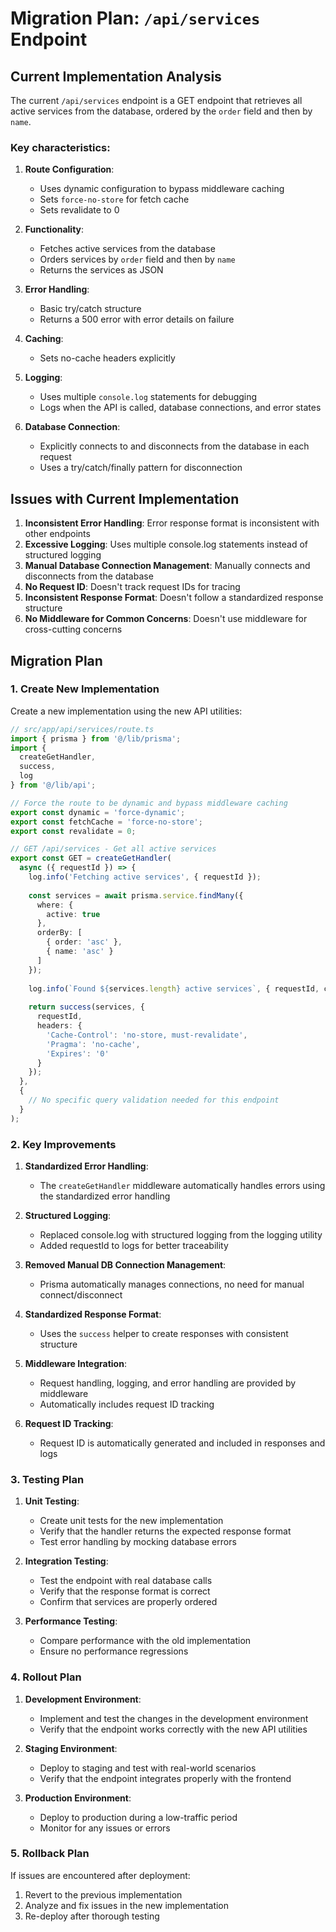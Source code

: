 # Migration Plan: `/api/services` Endpoint

## Current Implementation Analysis

The current `/api/services` endpoint is a GET endpoint that retrieves all active services from the database, ordered by the `order` field and then by `name`.

### Key characteristics:

1. **Route Configuration**:
   - Uses dynamic configuration to bypass middleware caching
   - Sets `force-no-store` for fetch cache
   - Sets revalidate to 0

2. **Functionality**:
   - Fetches active services from the database
   - Orders services by `order` field and then by `name`
   - Returns the services as JSON

3. **Error Handling**:
   - Basic try/catch structure
   - Returns a 500 error with error details on failure

4. **Caching**:
   - Sets no-cache headers explicitly

5. **Logging**:
   - Uses multiple `console.log` statements for debugging
   - Logs when the API is called, database connections, and error states

6. **Database Connection**:
   - Explicitly connects to and disconnects from the database in each request
   - Uses a try/catch/finally pattern for disconnection

## Issues with Current Implementation

1. **Inconsistent Error Handling**: Error response format is inconsistent with other endpoints
2. **Excessive Logging**: Uses multiple console.log statements instead of structured logging
3. **Manual Database Connection Management**: Manually connects and disconnects from the database
4. **No Request ID**: Doesn't track request IDs for tracing
5. **Inconsistent Response Format**: Doesn't follow a standardized response structure
6. **No Middleware for Common Concerns**: Doesn't use middleware for cross-cutting concerns

## Migration Plan

### 1. Create New Implementation

Create a new implementation using the new API utilities:

```typescript
// src/app/api/services/route.ts
import { prisma } from '@/lib/prisma';
import { 
  createGetHandler,
  success,
  log
} from '@/lib/api';

// Force the route to be dynamic and bypass middleware caching
export const dynamic = 'force-dynamic';
export const fetchCache = 'force-no-store';
export const revalidate = 0;

// GET /api/services - Get all active services
export const GET = createGetHandler(
  async ({ requestId }) => {
    log.info('Fetching active services', { requestId });
    
    const services = await prisma.service.findMany({
      where: {
        active: true
      },
      orderBy: [
        { order: 'asc' },
        { name: 'asc' }
      ]
    });
    
    log.info(`Found ${services.length} active services`, { requestId, count: services.length });
    
    return success(services, {
      requestId,
      headers: {
        'Cache-Control': 'no-store, must-revalidate',
        'Pragma': 'no-cache',
        'Expires': '0'
      }
    });
  },
  {
    // No specific query validation needed for this endpoint
  }
);
```

### 2. Key Improvements

1. **Standardized Error Handling**:
   - The `createGetHandler` middleware automatically handles errors using the standardized error handling
   
2. **Structured Logging**:
   - Replaced console.log with structured logging from the logging utility
   - Added requestId to logs for better traceability
   
3. **Removed Manual DB Connection Management**:
   - Prisma automatically manages connections, no need for manual connect/disconnect
   
4. **Standardized Response Format**:
   - Uses the `success` helper to create responses with consistent structure
   
5. **Middleware Integration**:
   - Request handling, logging, and error handling are provided by middleware
   - Automatically includes request ID tracking
   
6. **Request ID Tracking**:
   - Request ID is automatically generated and included in responses and logs

### 3. Testing Plan

1. **Unit Testing**:
   - Create unit tests for the new implementation
   - Verify that the handler returns the expected response format
   - Test error handling by mocking database errors

2. **Integration Testing**:
   - Test the endpoint with real database calls
   - Verify that the response format is correct
   - Confirm that services are properly ordered

3. **Performance Testing**:
   - Compare performance with the old implementation
   - Ensure no performance regressions

### 4. Rollout Plan

1. **Development Environment**:
   - Implement and test the changes in the development environment
   - Verify that the endpoint works correctly with the new API utilities

2. **Staging Environment**:
   - Deploy to staging and test with real-world scenarios
   - Verify that the endpoint integrates properly with the frontend

3. **Production Environment**:
   - Deploy to production during a low-traffic period
   - Monitor for any issues or errors

### 5. Rollback Plan

If issues are encountered after deployment:

1. Revert to the previous implementation
2. Analyze and fix issues in the new implementation
3. Re-deploy after thorough testing 